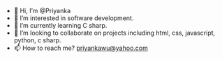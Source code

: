 - 👋 Hi, I’m @Priyanka
- 👀 I’m interested in software development.
- 🌱 I’m currently learning C sharp.
- 💞️ I’m looking to collaborate on projects including html, css, javascript, python, c sharp.
- 📫 How to reach me? priyankawu@yahoo.com

<!---
Priyankawu/Priyankawu is a ✨ special ✨ repository because its `README.md` (this file) appears on your GitHub profile.
You can click the Preview link to take a look at your changes.
--->
